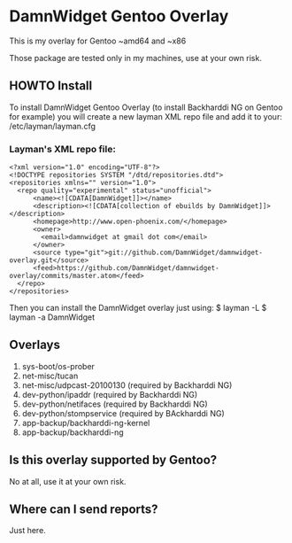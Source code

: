 DamnWidget Gentoo Overlay
=========================

This is my overlay for Gentoo ~amd64 and ~x86

Those package are tested only in my machines, use at your own risk.

HOWTO Install
-------------

To install DamnWidget Gentoo Overlay (to install Backharddi NG on Gentoo for example) you will
create a new layman XML repo file and add it to your: 
	/etc/layman/layman.cfg 

### Layman's XML repo file:

	<?xml version="1.0" encoding="UTF-8"?>
	<!DOCTYPE repositories SYSTEM "/dtd/repositories.dtd">
	<repositories xmlns="" version="1.0">
	  <repo quality="experimental" status="unofficial">
	      <name><![CDATA[DamnWidget]]></name>
	      <description><![CDATA[collection of ebuilds by DamnWidget]]></description>
	      <homepage>http://www.open-phoenix.com/</homepage>
	      <owner>
	        <email>damnwidget at gmail dot com</email>
	      </owner>
	      <source type="git">git://github.com/DamnWidget/damnwidget-overlay.git</source>
	      <feed>https://github.com/DamnWidget/damnwidget-overlay/commits/master.atom</feed>
	  </repo>
	</repositories>

Then you can install the DamnWidget overlay just using:
	$ layman -L
	$ layman -a DamnWidget

Overlays
--------

1. sys-boot/os-prober
2. net-misc/tucan
3. net-misc/udpcast-20100130 (required by Backharddi NG)
4. dev-python/ipaddr (required by Backharddi NG)
5. dev-python/netifaces (required by Backharddi NG)
6. dev-python/stompservice (required by BAckharddi NG)
7. app-backup/backharddi-ng-kernel
8. app-backup/backharddi-ng

Is this overlay supported by Gentoo?
------------------------------------

No at all, use it at your own risk.

Where can I send reports?
-------------------------
Just here.

